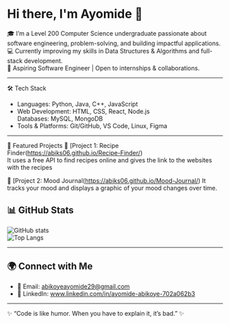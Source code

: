 # Hi there, I'm Ayomide 👋

🎓 I’m a Level 200 Computer Science undergraduate passionate about software engineering, problem-solving, and building impactful applications.  
💻 Currently improving my skills in Data Structures & Algorithms and full-stack development.  
🚀 Aspiring Software Engineer | Open to internships & collaborations.  

---

🛠 Tech Stack
- Languages: Python, Java, C++, JavaScript  
- Web Development: HTML, CSS, React, Node.js  
  Databases: MySQL, MongoDB  
- Tools & Platforms: Git/GitHub, VS Code, Linux, Figma  

---

📌 Featured Projects
🔹 [Project 1: Recipe Finder(https://abiks06.github.io/Recipe-Finder/)  
It uses a free API to find recipes online and gives the link to the websites with the recipes

🔹 [Project 2: Mood Journal(https://abiks06.github.io/Mood-Journal/)
It tracks your mood and displays a graphic of your mood changes over time.


## 📊 GitHub Stats
![GitHub stats](https://github-readme-stats.vercel.app/api?username=abiks06&show_icons=true&theme=radical)  
![Top Langs](https://github-readme-stats.vercel.app/api/top-langs/?username=abiks06&layout=compact&theme=radical)

---

## 🌍 Connect with Me
- 📧 Email: abikoyeayomide29@gmail.com  
- 💼 LinkedIn: www.linkedin.com/in/ayomide-abikoye-702a062b3   

---
✨ “Code is like humor. When you have to explain it, it’s bad.” ✨
